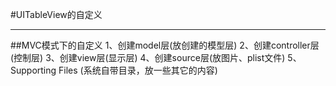 #UITableView的自定义

---
##MVC模式下的自定义
    1、创建model层(放创建的模型层)
    2、创建controller层(控制层)
    3、创建view层(显示层)
    4、创建source层(放图片、plist文件)
    5、Supporting Files (系统自带目录，放一些其它的内容)



